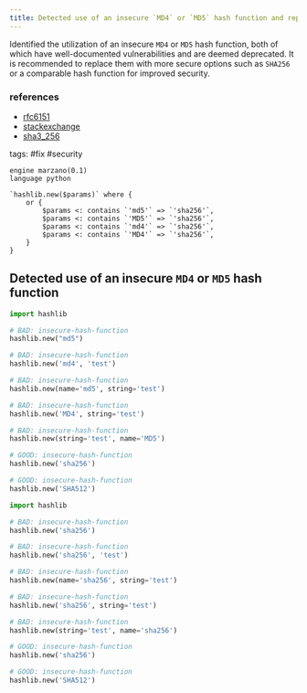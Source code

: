 ```yaml
---
title: Detected use of an insecure `MD4` or `MD5` hash function and replace with `SHA256`
---
```


Identified the utilization of an insecure `MD4` or `MD5` hash function, both of which have well-documented vulnerabilities and are deemed deprecated. It is recommended to replace them with more secure options such as `SHA256` or a comparable hash function for improved security.

### references

- [rfc6151](https://tools.ietf.org/html/rfc6151)
- [stackexchange](https://crypto.stackexchange.com/questions/44151/how-does-the-flame-malware-take-advantage-of-md5-collision)
- [sha3_256](https://pycryptodome.readthedocs.io/en/latest/src/hash/sha3_256.html)

tags: #fix #security

```grit
engine marzano(0.1)
language python

`hashlib.new($params)` where {
    or {
        $params <: contains `'md5'` => `'sha256'`,
        $params <: contains `'MD5'` => `'sha256'`,
        $params <: contains `'md4'` => `'sha256'`,
        $params <: contains `'MD4'` => `'sha256'`,
    }
}
```

## Detected use of an insecure `MD4` or `MD5` hash function

```python
import hashlib

# BAD: insecure-hash-function
hashlib.new("md5")

# BAD: insecure-hash-function
hashlib.new('md4', 'test')

# BAD: insecure-hash-function
hashlib.new(name='md5', string='test')

# BAD: insecure-hash-function
hashlib.new('MD4', string='test')

# BAD: insecure-hash-function
hashlib.new(string='test', name='MD5')

# GOOD: insecure-hash-function
hashlib.new('sha256')

# GOOD: insecure-hash-function
hashlib.new('SHA512')
```

```python
import hashlib

# BAD: insecure-hash-function
hashlib.new('sha256')

# BAD: insecure-hash-function
hashlib.new('sha256', 'test')

# BAD: insecure-hash-function
hashlib.new(name='sha256', string='test')

# BAD: insecure-hash-function
hashlib.new('sha256', string='test')

# BAD: insecure-hash-function
hashlib.new(string='test', name='sha256')

# GOOD: insecure-hash-function
hashlib.new('sha256')

# GOOD: insecure-hash-function
hashlib.new('SHA512')
```
